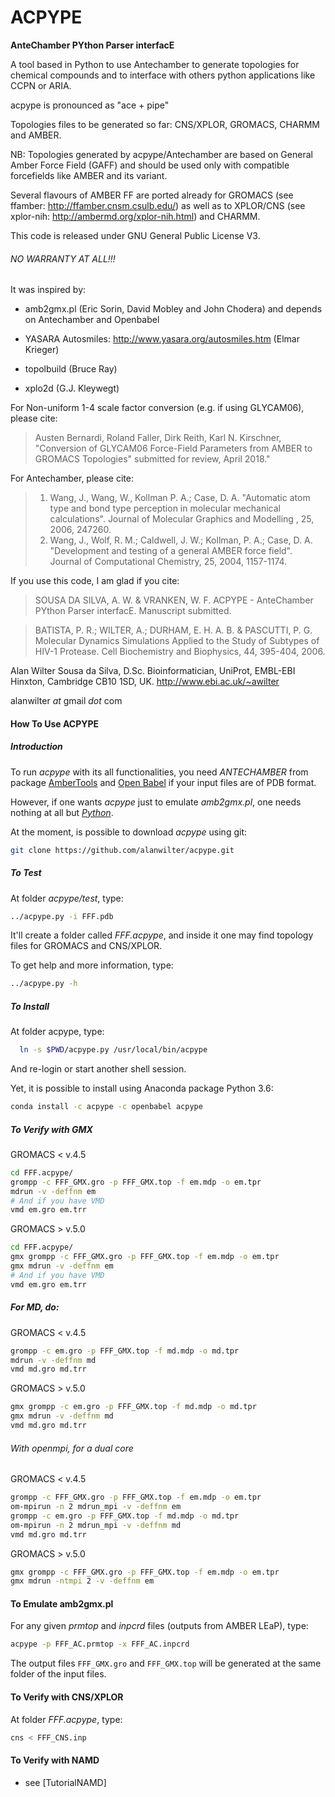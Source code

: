 # ACPYPE

**AnteChamber PYthon Parser interfacE**

A tool based in Python to use Antechamber to generate topologies for chemical
compounds and to interface with others python applications like CCPN or ARIA.

acpype is pronounced as "ace + pipe"

Topologies files to be generated so far: CNS/XPLOR, GROMACS, CHARMM and AMBER.

NB: Topologies generated by acpype/Antechamber are based on General Amber Force
Field (GAFF) and should be used only with compatible forcefields like AMBER and
its variant.

Several flavours of AMBER FF are ported already for GROMACS (see ffamber:
http://ffamber.cnsm.csulb.edu/) as well as to XPLOR/CNS (see xplor-nih:
http://ambermd.org/xplor-nih.html) and CHARMM.

This code is released under GNU General Public License V3.

###### NO WARRANTY AT ALL!!!

It was inspired by:

- amb2gmx.pl (Eric Sorin, David Mobley and John Chodera)
  and depends on Antechamber and Openbabel

- YASARA Autosmiles:
  http://www.yasara.org/autosmiles.htm (Elmar Krieger)

- topolbuild (Bruce Ray)

- xplo2d (G.J. Kleywegt)

For Non-uniform 1-4 scale factor conversion (e.g. if using GLYCAM06), please cite:

> Austen Bernardi, Roland Faller, Dirk Reith, Karl N. Kirschner, "Conversion of
GLYCAM06 Force-Field Parameters from AMBER to GROMACS Topologies"
submitted for review, April 2018."

For Antechamber, please cite:
> 1.  Wang, J., Wang, W., Kollman P. A.; Case, D. A. "Automatic atom type and
    bond type perception in molecular mechanical calculations". Journal of
    Molecular Graphics and Modelling , 25, 2006, 247260.
> 2.  Wang, J., Wolf, R. M.; Caldwell, J. W.; Kollman, P. A.; Case, D. A.
    "Development and testing of a general AMBER force field". Journal of
    Computational Chemistry, 25, 2004, 1157-1174.

If you use this code, I am glad if you cite:

> SOUSA DA SILVA, A. W. & VRANKEN, W. F.
> ACPYPE - AnteChamber PYthon Parser interfacE. Manuscript submitted.

> BATISTA, P. R.; WILTER, A.; DURHAM, E. H. A. B. & PASCUTTI, P. G. Molecular
Dynamics Simulations Applied to the Study of Subtypes of HIV-1 Protease.
Cell Biochemistry and Biophysics, 44, 395-404, 2006.

Alan Wilter Sousa da Silva, D.Sc.
Bioinformatician, UniProt, EMBL-EBI
Hinxton, Cambridge CB10 1SD, UK.
http://www.ebi.ac.uk/~awilter

alanwilter _at_ gmail _dot_ com

#### How To Use ACPYPE

##### Introduction

To run *acpype* with its all functionalities, you need *ANTECHAMBER* from package
[AmberTools](http://ambermd.org/) and
[Open Babel](http://openbabel.org/wiki/Main_Page) if your input files are of PDB
format.

However, if one wants *acpype* just to emulate *amb2gmx.pl*, one needs nothing
at all but *[Python](http://www.python.org)*.

At the moment, is possible to download *acpype* using git:
```bash
git clone https://github.com/alanwilter/acpype.git
```
##### To Test

At folder *acpype/test*, type:
```bash
../acpype.py -i FFF.pdb
```

It'll create a folder called *FFF.acpype*, and inside it one may find topology
files for GROMACS and CNS/XPLOR.

To get help and more information, type:
```bash
../acpype.py -h
```

##### To Install

At folder acpype, type:
```bash
  ln -s $PWD/acpype.py /usr/local/bin/acpype
```

And re-login or start another shell session.


Yet, it is possible to install using Anaconda package Python 3.6:

```bash
conda install -c acpype -c openbabel acpype
```

##### To Verify with GMX
GROMACS < v.4.5
```bash
cd FFF.acpype/
grompp -c FFF_GMX.gro -p FFF_GMX.top -f em.mdp -o em.tpr
mdrun -v -deffnm em
# And if you have VMD
vmd em.gro em.trr
```
GROMACS > v.5.0
```bash
cd FFF.acpype/
gmx grompp -c FFF_GMX.gro -p FFF_GMX.top -f em.mdp -o em.tpr
gmx mdrun -v -deffnm em
# And if you have VMD
vmd em.gro em.trr
```

##### For MD, do:
GROMACS < v.4.5
```bash
grompp -c em.gro -p FFF_GMX.top -f md.mdp -o md.tpr
mdrun -v -deffnm md
vmd md.gro md.trr
```

GROMACS > v.5.0
```bash
gmx grompp -c em.gro -p FFF_GMX.top -f md.mdp -o md.tpr
gmx mdrun -v -deffnm md
vmd md.gro md.trr
```
###### With openmpi, for a dual core
GROMACS < v.4.5
```bash
grompp -c FFF_GMX.gro -p FFF_GMX.top -f em.mdp -o em.tpr
om-mpirun -n 2 mdrun_mpi -v -deffnm em
grompp -c em.gro -p FFF_GMX.top -f md.mdp -o md.tpr
om-mpirun -n 2 mdrun_mpi -v -deffnm md
vmd md.gro md.trr
```
GROMACS > v.5.0
```bash
gmx grompp -c FFF_GMX.gro -p FFF_GMX.top -f em.mdp -o em.tpr
gmx mdrun -ntmpi 2 -v -deffnm em

```

#### To Emulate amb2gmx.pl

For any given *prmtop* and *inpcrd* files (outputs from AMBER LEaP), type:

```bash
acpype -p FFF_AC.prmtop -x FFF_AC.inpcrd
```

The output files `FFF_GMX.gro` and `FFF_GMX.top` will be generated at the same
folder of the input files.

#### To Verify with CNS/XPLOR
At folder *FFF.acpype*, type:

```bash
cns < FFF_CNS.inp
```
#### To Verify with NAMD

  * see [TutorialNAMD]
